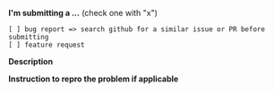 **I'm submitting a ...**  (check one with "x")
```
[ ] bug report => search github for a similar issue or PR before submitting
[ ] feature request
```

**Description**

**Instruction to repro the problem if applicable**
